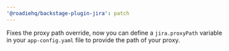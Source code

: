 ```yaml
---
'@roadiehq/backstage-plugin-jira': patch
---
```


Fixes the proxy path override, now you can define a `jira.proxyPath` variable in your `app-config.yaml` file to provide the path of your proxy.
